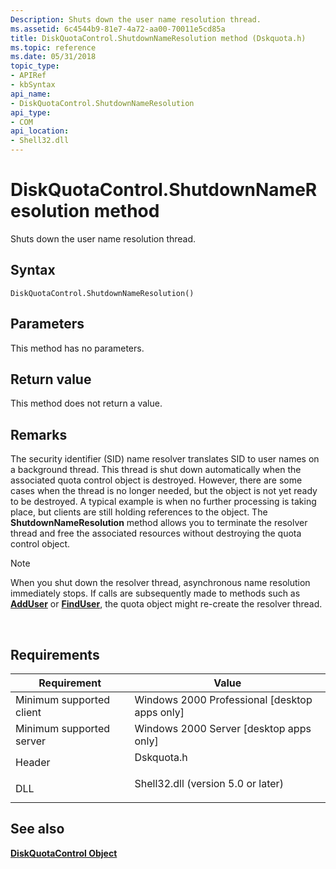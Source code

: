 ```yaml
---
Description: Shuts down the user name resolution thread.
ms.assetid: 6c4544b9-81e7-4a72-aa00-70011e5cd85a
title: DiskQuotaControl.ShutdownNameResolution method (Dskquota.h)
ms.topic: reference
ms.date: 05/31/2018
topic_type: 
- APIRef
- kbSyntax
api_name: 
- DiskQuotaControl.ShutdownNameResolution
api_type: 
- COM
api_location: 
- Shell32.dll
---
```


# DiskQuotaControl.ShutdownNameResolution method

Shuts down the user name resolution thread.

## Syntax


```JScript
DiskQuotaControl.ShutdownNameResolution()
```



## Parameters

This method has no parameters.

## Return value

This method does not return a value.

## Remarks

The security identifier (SID) name resolver translates SID to user names on a background thread. This thread is shut down automatically when the associated quota control object is destroyed. However, there are some cases when the thread is no longer needed, but the object is not yet ready to be destroyed. A typical example is when no further processing is taking place, but clients are still holding references to the object. The **ShutdownNameResolution** method allows you to terminate the resolver thread and free the associated resources without destroying the quota control object.

> [!Note]  
> When you shut down the resolver thread, asynchronous name resolution immediately stops. If calls are subsequently made to methods such as [**AddUser**](diskquotacontrol-adduser.md) or [**FindUser**](diskquotacontrol-finduser.md), the quota object might re-create the resolver thread.

 

## Requirements



| Requirement | Value |
|-------------------------------------|---------------------------------------------------------------------------------------------------------------|
| Minimum supported client<br/> | Windows 2000 Professional \[desktop apps only\]<br/>                                                    |
| Minimum supported server<br/> | Windows 2000 Server \[desktop apps only\]<br/>                                                          |
| Header<br/>                   | <dl> <dt>Dskquota.h</dt> </dl>                         |
| DLL<br/>                      | <dl> <dt>Shell32.dll (version 5.0 or later)</dt> </dl> |



## See also

<dl> <dt>

[**DiskQuotaControl Object**](diskquotacontrol-object.md)
</dt> </dl>

 

 




